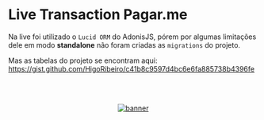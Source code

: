 # Live Transaction Pagar.me

Na live foi utilizado o `Lucid ORM` do AdonisJS, 
pórem por algumas limitações dele em modo **standalone** não foram criadas as `migrations` do projeto.

Mas as tabelas do projeto se encontram aqui:
https://gist.github.com/HigoRibeiro/c41b8c9597d4bc6e6fa885738b4396fe

<!--START_SECTION:footer-->

<br />
<br />

<p align="center">
  <a href="https://discord.gg/rocketseat" target="_blank">
    <img align="center" src="https://storage.googleapis.com/golden-wind/comunidade/rodape.svg" alt="banner"/>
  </a>
</p>

<!--END_SECTION:footer-->
